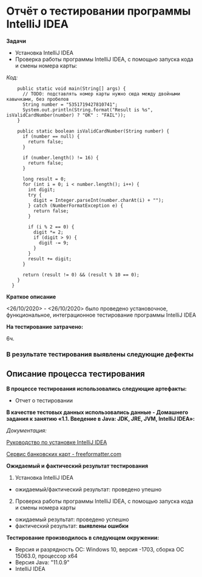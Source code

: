 # Отчёт о тестировании программы IntelliJ IDEA

**Задачи**

- Установка IntelliJ IDEA
- Проверка работы программы IntelliJ IDEA, с помощью  запуска кода и смены номера карты:

*Код:*
  ```public class Main {
      public static void main(String[] args) {
        // TODO: подставлять номер карты нужно сюда между двойными кавычками, без пробелов
        String number = "5351719427810741";
        System.out.println(String.format("Result is %s", isValidCardNumber(number) ? "OK" : "FAIL"));
      }
    
      public static boolean isValidCardNumber(String number) {
        if (number == null) {
          return false;
        }
    
        if (number.length() != 16) {
          return false;
        }
    
        long result = 0;
        for (int i = 0; i < number.length(); i++) {
          int digit;
          try {
            digit = Integer.parseInt(number.charAt(i) + "");
          } catch (NumberFormatException e) {
            return false;
          }
    
          if (i % 2 == 0) {
            digit *= 2;
            if (digit > 9) {
              digit -= 9;
            }
          }
          result += digit;
        }
    
        return (result != 0) && (result % 10 == 0);
      }
    }
```


**Краткое описание**

<26/10/2020> - <26/10/2020> было проведено установочное, функциональное, интеграционное тестирование программы IntelliJ IDEA

**На тестирование затрачено:** 

6ч.

### В результате тестирования выявлены следующие дефекты 

[]()
[]()
[]()



## Описание процесса тестирования

**В процессе тестирования использовались следующие артефакты:**

- Отчет о тестировании


**В качестве тестовых данных использовались данные - Домашнего задания к занятию «1.1. Введение в Java: JDK, JRE, JVM, IntelliJ IDEA»:**

*Документация:*

[Руководство по установке IntelliJ IDEA](https://github.com/netology-code/javaqa-homeworks/blob/master/intro/idea.md)

[Сервис банковских карт - freeformatter.com](https://www.freeformatter.com/credit-card-number-generator-validator.html)




**Ожидаемый и фактический результат тестирования**

1. Установка IntelliJ IDEA
- ожидаемый/фактический результат:  проведено упешно
2. Проверка работы программы IntelliJ IDEA, с помощью  запуска кода и смены номера карты
- ожидаемый результат: проведено успешно
- фактический результат: **выявлены ошибки**

 
 

**Тестирование производилось в следующем окружении:**

- Версия и разрядность ОС: Windows 10, версия -1703, сборка ОС 15063.0, процессор х64 
- Версия Java: "11.0.9" 
- IntelliJ IDEA
